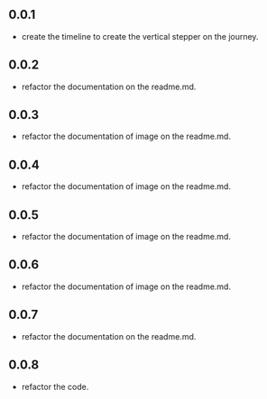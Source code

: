 ## 0.0.1

- create the timeline to create the vertical stepper on the journey.

## 0.0.2

- refactor the documentation on the readme.md.

## 0.0.3

- refactor the documentation of image on the readme.md.

## 0.0.4

- refactor the documentation of image on the readme.md.

## 0.0.5

- refactor the documentation of image on the readme.md.

## 0.0.6

- refactor the documentation of image on the readme.md.

## 0.0.7

- refactor the documentation on the readme.md.
  
 ## 0.0.8

- refactor the code.
